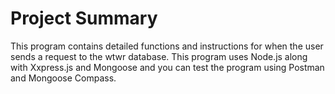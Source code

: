 # Project Summary

This program contains detailed functions and instructions for when the user sends a request to the wtwr database.
This program uses Node.js along with Xxpress.js and Mongoose and you can test the program using Postman and Mongoose Compass.
